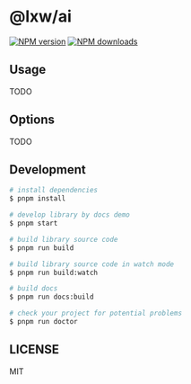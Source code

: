 # @lxw/ai

[![NPM version](https://img.shields.io/npm/v/@lxw/ai.svg?style=flat)](https://npmjs.org/package/@lxw/ai)
[![NPM downloads](http://img.shields.io/npm/dm/@lxw/ai.svg?style=flat)](https://npmjs.org/package/@lxw/ai)



## Usage

TODO

## Options

TODO

## Development

```bash
# install dependencies
$ pnpm install

# develop library by docs demo
$ pnpm start

# build library source code
$ pnpm run build

# build library source code in watch mode
$ pnpm run build:watch

# build docs
$ pnpm run docs:build

# check your project for potential problems
$ pnpm run doctor
```

## LICENSE

MIT
